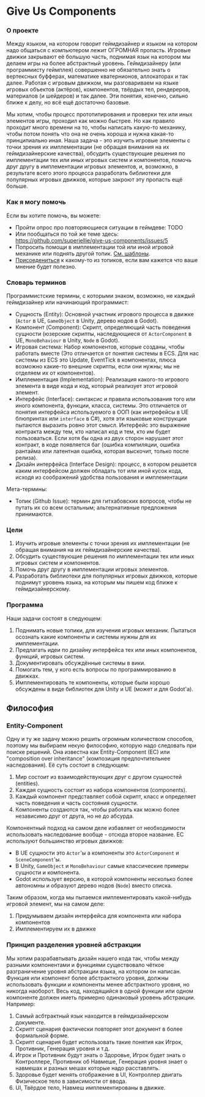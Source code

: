 # Give Us Components
### О проекте
Между языком, на котором говорит геймдизайнер и языком на котором надо общаться с компьютером лежит ОГРОМНАЯ пропасть. Игровые движки закрывают её большую часть, поднимая язык на котором мы делаем игры на более абстрактный уровень. Геймдизайнеру (или программисту геймплея) совершенно не обязательно знать о вертексных буфферах, математике кватернионов, аллокаторах и так далее. Работая с игровым движком, мы разговариваем на языке игровых объектов (актёров), компонентов, твёрдых тел, рендереров, материалов (и шейдеров) и так далее. Эти понятия, конечно, сильно ближе к делу, но всё ещё достаточно базовые. 

Мы хотим, чтобы процесс прототипирования и проверки тех или иных элементов игры, проходил как можно быстрее. Но как правило проходит много времени на то, чтобы написать какую-то механику, чтобы потом понять что она не очень хороша и нужна какая-то принципиально иная. Наша задача - это изучить игровые элементы с точки зрения их имплементации (не обращая внимания на их геймдизайнерские качества), обсудить существующие решения по имплементации тех или иных игровых систем и компонентов, помочь друг другу в имплементации игровых элементов, и, возможно, в результате всего этого процесса разработать библиотеки для популярных игровых движков, которые закроют эту пропасть ещё больше.

### Как я могу помочь
Если вы хотите помочь, вы можете:
- Пройти опрос про повторяющиеся ситуации в геймдеве: TODO
- Или пообщаться по той же теме здесь: https://github.com/superjellie/give-us-components/issues/5
- Попросить помощи в имплементации той или иной игровой механике или поднять другой топик. [См. шаблоны](https://github.com/superjellie/give-us-components/issues/new/choose).
- [Присоедениться](https://github.com/superjellie/give-us-components/issues) к какому-то из топиков, если вам кажется что ваше мнение будет полезно.

### Словарь терминов
Программистские термины, с которыми знаком, возможно, не каждый геймдизайнер или начинающий программист:
- Сущность (Entity): Основной участник игрового процесса в движке (`Actor` в UE, `GameObject` в Unity, дерево нодов в Godot).
- Компонент (Component): Скрипт, определяющий часть поведения сущности (юзерские скрипты, наследующиеся от `ActorComponent` в UE, `MonoBehaviour` в Unity, `Node` в Godot).
- Игровая система: Набор компонентов, которые созданы, чтобы работать вместе (Это отличается от понятия системы в ECS. Для нас системы из ECS это Update, EventTick в компонентах, плюса возможно какие-то внешние скрипты, если они нужны; мы не отделяем их от компонентов).
- Имплементация (Implementation): Реализация какого-то игрового элемента в виде кода и код, который реализует этот игровой элемент.
- Интерфейс (Interface): синтаксис и правила использования того или иного компонента, функции, класса, системы. Это отличается от понятия интерфейса используемого в ООП (как интрефейсы в UE блюпринтах или `interface` в C#), хотя эти языковые конструкции пытаются выразить ровно этот смысл. Интерфейс это выражение контракта между тем, кто написал код и тем, кто им будет пользоваться. Если хотя бы одна из двух сторон нарушает этот контракт, в коде появляется баг (ошибка компиляции, ошибка рантайма или латентная ошибка, которая выскочит, только после релиза).
- Дизайн интерфейса (Interface Design): процесс, в котором решается каким интерфейсом должен обладать тот или иной кусок кода, исходя из соображений удобства пользования и имплементации

Мета-термины:
- Топик (Github Issue): термин для гитхабовских вопросов, чтобы не путать их со всем остальным; альтернативные предложения принимаются.
<!-- - Обсуждения (Github Discussions): система чатов в гитхабе. Топики и обсуждения похожи; мы будем использовать топики для более конкретных идей и задач, обсуждения для более свободного общения. В любой момент можно конвертировать один в другой. -->

### Цели 
1. Изучить игровые элементы с точки зрения их имплементации (не обращая внимания на их геймдизайнерские качества).
2. Обсудить существующие решения по имплементации тех или иных игровых систем и компонентов.
3. Помочь друг другу в имплементации игровых элементов.
4. Разработать библиотеки для популярных игровых движков, которые поднимут уровень языка, на которым мы пишем код ближе к геймдизайнерскому.
   
### Программа
Наши задачи состоят в следующем:
1. Поднимать новые топики, для изучения игровых механик. Пытаться осознать какие компоненты и системы нужны для их имплементации.
2. Предлагать идеи по дизайну интерфейса тех или иных компонентов, функций, игровых систем.
3. Документировать обсуждённые системы в вики.
4. Помогать тем, у кого есть вопросы по программированию в движках.
5. Имплементировать те компоненты, которые были хорошо обсуждены в виде библиотек для Unity и UE (может и для Godot'а).

## Философия
### Entity-Component
Одну и ту же задачу можно решить огромным количеством способов, поэтому мы выбираем некую философию, которую надо следовать при поиске решений. Она известна как Entity-Component (EC) или "composition over inheritance" (композиция предпочтительнее наследования). Её суть состоит в следующем:
1. Мир состоит из взаимодействующих друг с другом сущностей (entities).
2. Каждая сущность состоит из набора компонентов (components).
3. Каждый компонент представляет собой скрипт, класс и определяет часть поведения и часть состояния сущности.
4. Компоненты создаются так, чтобы работать как можно более независимо друг от друга, но не до абсурда.

Компонентный подход на самом деле избавляет от необходимости использовать наследование вообще - отсюда второе название. EC используют большинство игровых движков:
- В UE сущности это `Actor`'ы а компоненты это `ActorComponent` и `SceneComponent`'ы.
- В Unity, `GameObject` и `MonoBehaviour` самые классические примеры сущности и компонента.
- Godot использует версию, в которой компоненты несколько более автономны и образуют дерево нодов (`Node`) вместо списка.

Таким образом, когда мы пытаемся имплементировать какой-нибудь игровой элемент, мы на самом деле:
1. Придумываем дизайн интерфейса для компонента или набора компонентов
2. Имплементируем их в движке

### Принцип разделения уровней абстракции
Мы хотим разрабавтывать дизайн нашего кода так, чтобы между разными компонентами и функциями существовало чёткое разграничение уровня абстракции языка, на котором он написан. Функция или компонент более абстрактного уровня, должны использовать функции и компоненты менее абстрактного уровня, но никогда наоборот. Весь код, находящийся в одной функции или одном компоненте должен иметь примерно одинаковый уровень абстракции. Например:
1. Самый асбтрактный язык находится в геймдизайнерском документе.
2. Скрипт сценария фактически повторяет этот документ в более формальной форме.
3. Скрипт сценария будет использовать такие понятия как Игрок, Противник, Генерация уровня и т.д.
4. Игрок и Противник будут знать о Здоровье, Игрок будет знать о Контроллере, Противник об Навмеше, Генерация уровня знает о навмешах и разных мешах которые надо расставлять.
5. Здоровье будет менять отображение в UI, Контроллер двигать Физическое тело в зависимости от ввода.
6. UI, Твёрдое тело, Навмеш имплементированы в движке.
